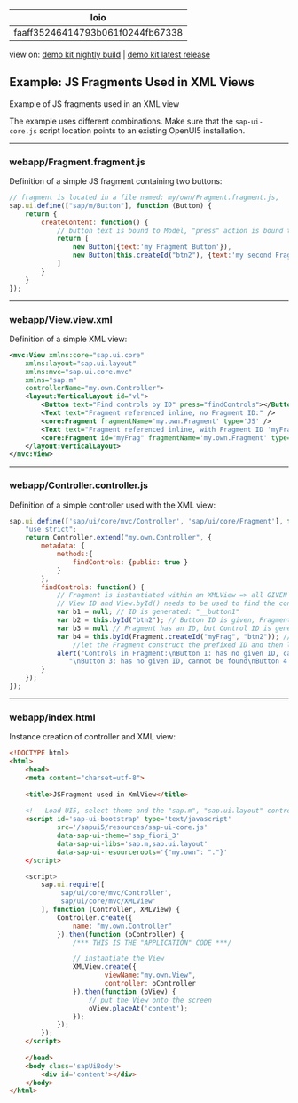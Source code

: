 <!-- loiofaaff35246414793b061f0244fb67338 -->

| loio |
| -----|
| faaff35246414793b061f0244fb67338 |

<div id="loio">

view on: [demo kit nightly build](https://sdk.openui5.org/nightly/#/topic/faaff35246414793b061f0244fb67338) | [demo kit latest release](https://sdk.openui5.org/topic/faaff35246414793b061f0244fb67338)</div>

## Example: JS Fragments Used in XML Views

Example of JS fragments used in an XML view

The example uses different combinations. Make sure that the `sap-ui-core.js` script location points to an existing OpenUI5 installation.

***

<a name="loiofaaff35246414793b061f0244fb67338__section_gzk_nqs_mmb"/>

### webapp/Fragment.fragment.js

Definition of a simple JS fragment containing two buttons:

```js
// fragment is located in a file named: my/own/Fragment.fragment.js,
sap.ui.define(["sap/m/Button"], function (Button) {
    return {
        createContent: function() {
            // button text is bound to Model, "press" action is bound to Controller's event handler
            return [
                new Button({text:'my Fragment Button'}),
                new Button(this.createId("btn2"), {text:'my second Fragment Button'})
            ]
        }
    }
});
```

***

<a name="loiofaaff35246414793b061f0244fb67338__section_d3y_4qs_mmb"/>

### webapp/View.view.xml

Definition of a simple XML view:

```xml
<mvc:View xmlns:core="sap.ui.core"
    xmlns:layout="sap.ui.layout"
    xmlns:mvc="sap.ui.core.mvc"
    xmlns="sap.m"
    controllerName="my.own.Controller">
    <layout:VerticalLayout id="vl">
        <Button text="Find controls by ID" press="findControls"></Button>
        <Text text="Fragment referenced inline, no Fragment ID:" />
        <core:Fragment fragmentName='my.own.Fragment' type='JS' />
        <Text text="Fragment referenced inline, with Fragment ID 'myFrag':" />
        <core:Fragment id="myFrag" fragmentName='my.own.Fragment' type='JS' />
    </layout:VerticalLayout>
</mvc:View>
```

***

<a name="loiofaaff35246414793b061f0244fb67338__section_br1_pqs_mmb"/>

### webapp/Controller.controller.js

Definition of a simple controller used with the XML view:

```js
sap.ui.define(['sap/ui/core/mvc/Controller', 'sap/ui/core/Fragment'], function (Controller, Fragment) {
    "use strict";
    return Controller.extend("my.own.Controller", {
        metadata: {
            methods:{
                findControls: {public: true }
            }
        },
        findControls: function() {
            // Fragment is instantiated within an XMLView => all GIVEN IDs are prefixed with the
            // View ID and View.byId() needs to be used to find the controls
            var b1 = null; // ID is generated: "__button1"
            var b2 = this.byId("btn2"); // Button ID is given, Fragment has no ID: "myView--btn2"
            var b3 = null // Fragment has an ID, but Control ID is generated and hence not prefixed: "__button2"
            var b4 = this.byId(Fragment.createId("myFrag", "btn2")); // Button and Fragment ID are given, 
                //let the Fragment construct the prefixed ID and then let the View search the again prefixed ID
            alert("Controls in Fragment:\nButton 1: has no given ID, cannot be found\nButton 2: " + b2 + 
               "\nButton 3: has no given ID, cannot be found\nButton 4: " + b4);
        }
    });
});

```

***

<a name="loiofaaff35246414793b061f0244fb67338__section_f3f_s4s_mmb"/>

### webapp/index.html

Instance creation of controller and XML view:

```html
<!DOCTYPE html>
<html>
	<head>
	<meta content="charset=utf-8">
	
	<title>JSFragment used in XmlView</title>
	
	<!-- Load UI5, select theme and the "sap.m", "sap.ui.layout" control library -->
	<script id='sap-ui-bootstrap' type='text/javascript'
			src='/sapui5/resources/sap-ui-core.js'
			data-sap-ui-theme='sap_fiori_3'
			data-sap-ui-libs='sap.m,sap.ui.layout'
			data-sap-ui-resourceroots='{"my.own": "."}'
	</script>

	<script>
		sap.ui.require([
			'sap/ui/core/mvc/Controller',
			'sap/ui/core/mvc/XMLView'
		], function (Controller, XMLView) {
			Controller.create({
				name: "my.own.Controller"
			}).then(function (oController) {
				/*** THIS IS THE "APPLICATION" CODE ***/

				// instantiate the View
				XMLView.create({
                        viewName:"my.own.View",
                        controller: oController
				}).then(function (oView) {
					// put the View onto the screen
					oView.placeAt('content');
				});
			});
		});
	</script>
	
	</head>
	<body class='sapUiBody'>
		<div id='content'></div>
	</body>
</html>
```

